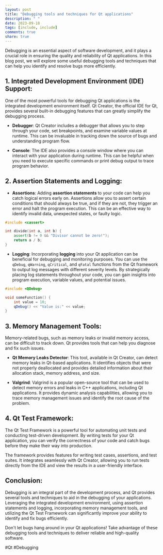 ```yaml
---
layout: post
title: "Debugging tools and techniques for Qt applications"
description: " "
date: 2023-09-18
tags: [include, include]
comments: true
share: true
---
```


Debugging is an essential aspect of software development, and it plays a crucial role in ensuring the quality and reliability of Qt applications. In this blog post, we will explore some useful debugging tools and techniques that can help you identify and resolve bugs more efficiently.

## 1. Integrated Development Environment (IDE) Support:

One of the most powerful tools for debugging Qt applications is the integrated development environment itself. Qt Creator, the official IDE for Qt, provides several built-in debugging features that can greatly simplify the debugging process.

* **Debugger**: Qt Creator includes a debugger that allows you to step through your code, set breakpoints, and examine variable values at runtime. This can be invaluable in tracking down the source of bugs and understanding program flow.

* **Console**: The IDE also provides a console window where you can interact with your application during runtime. This can be helpful when you need to execute specific commands or print debug output to trace program behavior.

## 2. Assertion Statements and Logging:

* **Assertions**: Adding **assertion statements** to your code can help you catch logical errors early on. Assertions allow you to assert certain conditions that should always be true, and if they are not, they trigger an error and halt the program execution. This can be an effective way to identify invalid data, unexpected states, or faulty logic.

```cpp
#include <cassert>

int divide(int a, int b) {
    assert(b != 0 && "Divisor cannot be zero!");
    return a / b;
}
```

* **Logging**: Incorporating **logging** into your Qt application can be beneficial for debugging and monitoring purposes. You can use the `qDebug`, `qWarning`, `qCritical`, and `qFatal` functions from the Qt framework to output log messages with different severity levels. By strategically placing log statements throughout your code, you can gain insights into program execution, variable values, and potential issues.

```cpp
#include <QDebug>

void someFunction() {
    int value = 10;
    qDebug() << "Value is:" << value;
}
```

## 3. Memory Management Tools:

Memory-related bugs, such as memory leaks or invalid memory access, can be difficult to track down. Qt provides tools that can help you diagnose and fix such issues.

* **Qt Memory Leaks Detector**: This tool, available in Qt Creator, can detect memory leaks in Qt-based applications. It identifies objects that were not properly deallocated and provides detailed information about their allocation stack, memory address, and size.

* **Valgrind**: Valgrind is a popular open-source tool that can be used to detect memory errors and leaks in C++ applications, including Qt applications. It provides dynamic analysis capabilities, allowing you to trace memory management issues and identify the root cause of the problem.

## 4. Qt Test Framework:

The Qt Test Framework is a powerful tool for automating unit tests and conducting test-driven development. By writing tests for your Qt application, you can verify the correctness of your code and catch bugs before they make their way into production.

The framework provides features for writing test cases, assertions, and test suites. It integrates seamlessly with Qt Creator, allowing you to run tests directly from the IDE and view the results in a user-friendly interface.

## Conclusion:

Debugging is an integral part of the development process, and Qt provides several tools and techniques to aid in the debugging of your applications. Leveraging the integrated development environment, using assertion statements and logging, incorporating memory management tools, and utilizing the Qt Test Framework can significantly improve your ability to identify and fix bugs efficiently.

Don't let bugs hang around in your Qt applications! Take advantage of these debugging tools and techniques to deliver reliable and high-quality software.

\#Qt #Debugging